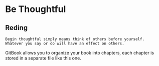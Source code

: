 # Be Thoughtful

## Reding

    Begin thoughtful simply means think of others before yourself. Whatever you say or do will have an effect on others. 

GitBook allows you to organize your book into chapters, each chapter is stored in a separate file like this one.

